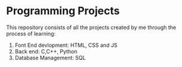 # Programming Projects
 This repository consists of all the projects created by me through the process of learning:
 1. Font End devlopment: HTML, CSS and JS
 2. Back end: C,C++, Python
 3. Database Management: SQL
